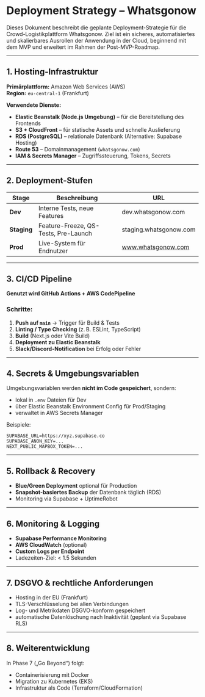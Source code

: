 # Deployment Strategy – Whatsgonow

Dieses Dokument beschreibt die geplante Deployment-Strategie für die Crowd-Logistikplattform Whatsgonow. Ziel ist ein sicheres, automatisiertes und skalierbares Ausrollen der Anwendung in der Cloud, beginnend mit dem MVP und erweitert im Rahmen der Post-MVP-Roadmap.

---

## 1. Hosting-Infrastruktur

**Primärplattform:** Amazon Web Services (AWS)  
**Region:** `eu-central-1` (Frankfurt)

**Verwendete Dienste:**
- **Elastic Beanstalk (Node.js Umgebung)** – für die Bereitstellung des Frontends
- **S3 + CloudFront** – für statische Assets und schnelle Auslieferung
- **RDS (PostgreSQL)** – relationale Datenbank (Alternative: Supabase Hosting)
- **Route 53** – Domainmanagement (`whatsgonow.com`)
- **IAM & Secrets Manager** – Zugriffssteuerung, Tokens, Secrets

---

## 2. Deployment-Stufen

| Stage      | Beschreibung                                 | URL                           |
|------------|----------------------------------------------|--------------------------------|
| **Dev**    | Interne Tests, neue Features                 | dev.whatsgonow.com            |
| **Staging**| Feature-Freeze, QS-Tests, Pre-Launch         | staging.whatsgonow.com        |
| **Prod**   | Live-System für Endnutzer                    | www.whatsgonow.com            |

---

## 3. CI/CD Pipeline

**Genutzt wird GitHub Actions + AWS CodePipeline**

### Schritte:
1. **Push auf `main`** → Trigger für Build & Tests
2. **Linting / Type Checking** (z. B. ESLint, TypeScript)
3. **Build** (Next.js oder Vite Build)
4. **Deployment zu Elastic Beanstalk**
5. **Slack/Discord-Notification** bei Erfolg oder Fehler

---

## 4. Secrets & Umgebungsvariablen

Umgebungsvariablen werden **nicht im Code gespeichert**, sondern:
- lokal in `.env` Dateien für Dev
- über Elastic Beanstalk Environment Config für Prod/Staging
- verwaltet in AWS Secrets Manager

Beispiele:
```env
SUPABASE_URL=https://xyz.supabase.co  
SUPABASE_ANON_KEY=...
NEXT_PUBLIC_MAPBOX_TOKEN=...
```

---

## 5. Rollback & Recovery

- **Blue/Green Deployment** optional für Production
- **Snapshot-basiertes Backup** der Datenbank täglich (RDS)
- Monitoring via Supabase + UptimeRobot

---

## 6. Monitoring & Logging

- **Supabase Performance Monitoring**
- **AWS CloudWatch** (optional)
- **Custom Logs per Endpoint**
- Ladezeiten-Ziel: < 1.5 Sekunden

---

## 7. DSGVO & rechtliche Anforderungen

- Hosting in der EU (Frankfurt)
- TLS-Verschlüsselung bei allen Verbindungen
- Log- und Metrikdaten DSGVO-konform gespeichert
- automatische Datenlöschung nach Inaktivität (geplant via Supabase RLS)

---

## 8. Weiterentwicklung

In Phase 7 („Go Beyond“) folgt:
- Containerisierung mit Docker
- Migration zu Kubernetes (EKS)
- Infrastruktur als Code (Terraform/CloudFormation)
